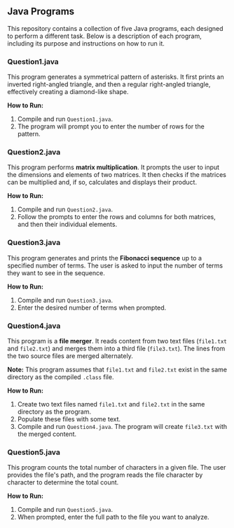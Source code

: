 ## Java Programs

This repository contains a collection of five Java programs, each designed to perform a different task. Below is a description of each program, including its purpose and instructions on how to run it.

### **Question1.java**
This program generates a symmetrical pattern of asterisks. It first prints an inverted right-angled triangle, and then a regular right-angled triangle, effectively creating a diamond-like shape.

**How to Run:**
1.  Compile and run `Question1.java`.
2.  The program will prompt you to enter the number of rows for the pattern.

### **Question2.java**
This program performs **matrix multiplication**. It prompts the user to input the dimensions and elements of two matrices. It then checks if the matrices can be multiplied and, if so, calculates and displays their product.

**How to Run:**
1.  Compile and run `Question2.java`.
2.  Follow the prompts to enter the rows and columns for both matrices, and then their individual elements.

### **Question3.java**
This program generates and prints the **Fibonacci sequence** up to a specified number of terms. The user is asked to input the number of terms they want to see in the sequence.

**How to Run:**
1.  Compile and run `Question3.java`.
2.  Enter the desired number of terms when prompted.

### **Question4.java**
This program is a **file merger**. It reads content from two text files (`file1.txt` and `file2.txt`) and merges them into a third file (`file3.txt`). The lines from the two source files are merged alternately.

**Note:** This program assumes that `file1.txt` and `file2.txt` exist in the same directory as the compiled `.class` file.

**How to Run:**
1.  Create two text files named `file1.txt` and `file2.txt` in the same directory as the program.
2.  Populate these files with some text.
3.  Compile and run `Question4.java`. The program will create `file3.txt` with the merged content.

### **Question5.java**
This program counts the total number of characters in a given file. The user provides the file's path, and the program reads the file character by character to determine the total count.

**How to Run:**
1.  Compile and run `Question5.java`.
2.  When prompted, enter the full path to the file you want to analyze.